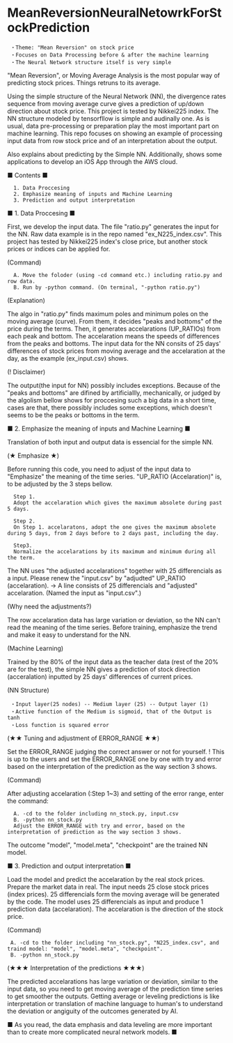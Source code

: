 # MeanReversionNeuralNetowrkForStockPrediction

     ・Theme: "Mean Reversion" on stock price
     ・Focuses on Data Processing before & after the machine learning
     ・The Neural Network structure itself is very simple

"Mean Reversion", or Moving Average Analysis is the most popular way of predicting stock prices. Things retruns to its average. 

Using the simple structure of the Neural Network (NN), the divergence rates sequence from moving average curve gives a prediction of up/down direction about stock price. This project is tested by Nikkei225 index. The NN structure modeled by tensorfllow is simple and audinally one. As is usual, data pre-processing or preparation play the most important part on machine learning.
This repo focuses on showing an example of processing input data from row stock price and of an interpretation about the output.

Also explains about predicting by the Simple NN.
Additionally, shows some applications to develop an iOS App through the AWS cloud.

■ Contents ■

      1. Data Proccesing
      2. Emphasize meaning of inputs and Machine Learning
      3. Prediction and output interpretation

■ 1. Data Proccesing ■

  First, we develop the input data. The file "ratio.py" generates the input for the NN.
  Raw data example is in the repo named "ex_N225_index.csv". This project has tested by Nikkei225 index's close price, but another stock prices or indices can be applied for.

  (Command)
  
      A. Move the foloder (using -cd command etc.) including ratio.py and row data. 
      B. Run by -python command. (On terminal, "-python ratio.py")

  (Explanation)
  
   The algo in "ratio.py" finds maximum poles and minimum poles on the moving average (curve). From them, it decides "peaks and bottoms" of the price during the terms. Then, it generates accelarations (UP_RATIOs) from each peak and bottom. The accelaration means the speeds of differences from the peaks and bottoms. The input data for the NN consits of 25 days' differences of stock prices from moving average and the accelaration at the day, as the example (ex_input.csv) shows.
   
  (! Disclaimer)
  
   The output(the input for NN) possibly includes exceptions. Because of the "peaks and bottoms" are difined by artificiallly, mechanically, or judged by the algolism bellow shows for proccesing such a big data in a short time, cases are that, there possibly includes some exceptions, which doesn't seems to be the peaks or bottoms in the term.

■ 2. Emphasize the meaning of inputs and Machine Learning ■

   Translation of both input and output data is essencial for the simple NN. 
 
 (★ Emphasize ★)
 
   Before running this code, you need to adjust of the input data to "Emphasize" the meaning of the time series.
    "UP_RATIO (Accelaration)" is, to be adjusted by the 3 steps bellow.
    
      Step 1.
      Adopt the accelaration which gives the maximum absolete during past 5 days.
    
      Step 2.
      On Step 1. accelaratons, adopt the one gives the maximum absolete during 5 days, from 2 days before to 2 days past, including the day.
    
      Step3.
      Normalize the accelarations by its maximum and minimum during all the term.
    
   The NN uses "the adjusted accelarations" together with 25 differencials as a input.
   Please renew the "input.csv" by "adjudted" UP_RATIO (accelaration).
   -> A line consists of 25 differencials and "adjusted" accelaration.
   (Named the input as "input.csv".)

 (Why need the adjustments?)
 
   The row accelaration data has large variation or deviation, so the NN can't read the meaning of the time series. Before training, emphasize the trend and make it easy to understand for the NN.
 
 (Machine Learning)
 
   Trained by the 80% of the input data as the teacher data (rest of the 20% are for the test), the simple NN gives a prediction of stock direction (acceralation) inputted by 25 days' differences of current prices.
  
  (NN Structure)
  
     ・Input layer(25 nodes) -- Medium layer (25) -- Output layer (1)
     ・Active function of the Medium is sigmoid, that of the Output is tanh
     ・Loss function is squared error
   
  (★★ Tuning and adjustment of ERROR_RANGE ★★)
  
  Set the ERROR_RANGE judging the correct answer or not for yourself.
  ! This is up to the users and set the ERROR_RANGE one by one with try and error based on the interpretation of the prediction as the way section 3 shows.
   
   (Command)
   
  After adjusting accelaration (:Step 1~3) and setting of the error range, enter the command:
 
      A. -cd to the folder including nn_stock.py, input.csv
      B. -python nn_stock.py
      Adjust the ERROR_RANGE with try and error, based on the interpretation of prediction as the way section 3 shows.

  The outcome "model", "model.meta", "checkpoint" are the trained NN model.
  
■ 3. Prediction and output interpretation ■

   Load the model and predict the accelaration by the real stock prices.
   Prepare the market data in real. The input needs 25 close stock prices (index prices). 25 differencials form the moving average will be generated by the code. The model uses 25 differencials as input and produce 1 prediction data (accelaration). The accelaration is the direction of the stock price.
  
   (Command)

     A. -cd to the folder including "nn_stock.py", "N225_index.csv", and traind model: "model", "model.meta", "checkpoint".
     B. -python nn_stock.py
     
   (★★★ Interpretation of the predictions ★★★)
   
   The predicted accelarations has large variation or deviation, similar to the input data, so you need to get moving average of the prediction time series to get smoother the outputs. Getting average or leveling predictions is like interpretation or translation of machine language to human's to understand the deviation or angiguity of the outcomes generated by AI.
    
■ As you read, the data emphasis and data leveling are more important than to create more complicated neural network models. ■



